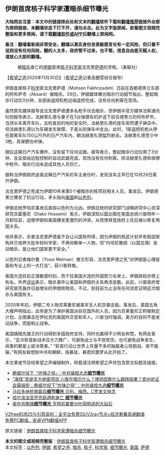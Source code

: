  <h2>伊朗首席核子科学家遭暗杀细节曝光</h2> <p class="notice"><b>大陆网友注意：本文中的链接除此处和文末的<a href="https://github.com/bannedbook/fanqiang" >翻墙</a>软件下载和<a href="https://github.com/killgcd/justmysocks/blob/master/README.md">翻墙推荐</a>链接外全部为禁网链接，未翻墙状态下打不开，请勿点击。此为文字版禁闻，欲看图文视频完整版和更多禁闻，请下载<a href="https://github.com/bannedbook/fanqiang">翻墙软件或APP</a>后翻墙上禁闻网。</p><p>备注：翻墙看新闻非常安全，翻墙以真实身份发表敏感言论有一定风险，但只看不说则没有任何风险，翻的人太多，政府管不过来，也不管。信息自由是天赋人权，请放心大胆的翻墙。</b></p>  <div class="entry"> <figure><figcaption>被<a href="https://www.bannedbook.org/bnews/tag/%e6%9a%97%e6%9d%80/" class="st_tag internal_tag" rel="tag" title="标签 暗杀 下的日志">暗杀</a>身亡的<a href="https://www.bannedbook.org/bnews/tag/%e4%bc%8a%e6%9c%97/" class="st_tag internal_tag" rel="tag" title="标签 伊朗 下的日志">伊朗</a>首席<a href="https://www.bannedbook.org/bnews/tag/%E6%A0%B8%E5%AD%90/" class="st_tag internal_tag" rel="tag" title="标签 核子 下的日志">核子</a><a href="https://www.bannedbook.org/bnews/tag/%e7%a7%91%e5%ad%a6%e5%ae%b6/" class="st_tag internal_tag" rel="tag" title="标签 科学家 下的日志">科学家</a>法克里<a href="https://www.bannedbook.org/bnews/tag/%e8%90%a8%e5%be%b7/" class="st_tag internal_tag" rel="tag" title="标签 萨德 下的日志">萨德</a>的灵柩。（美联社）</figcaption></figure> <p>【<span class='wp_keywordlink_affiliate'><a href="https://www.soundofhope.org" title="希望之声" target="_blank">希望之声</a></span>2020年11月30日】（<a href="https://www.bannedbook.org/bnews/tag/%e5%b8%8c%e6%9c%9b%e4%b9%8b%e5%a3%b0/" class="st_tag internal_tag" rel="tag" title="标签 希望之声 下的日志">希望之声</a>记者高健雯综合报导）</p> <p>伊朗首席核子<span class='wp_keywordlink'><a href="https://www.bannedbook.org/forum11/topic309.html" title="禁片：“科学”的棍子" target="_blank">科学</a></span>家法克里萨德（Mohsen Fakhrizadeh）日前在首都德黑兰东部的阿布萨市（Absard）被暗杀。29日，伊朗媒体曝光暗杀行动细节指出，整起暗杀行动仅3分钟，全部由遥控机枪远端遥控完成，没有任何刺客在现场。</p> <p>虽然原先媒体报导说法克里萨德遭多名枪手伏击暗杀，但伊朗半官方媒体法斯通讯社则报导表示，法赫里扎德与妻子在3台保镖车的护送下前往德黑兰的阿布萨市，当领头车离开车队，去检查目的地的安全时，法赫里扎德的座车突然遭子弹击中。但法赫里扎德以为车辆发生故障，于是从防弹车中走出。此时，1架遥控机枪从停在距离车队150公尺外的日产汽车内，朝法赫里扎德猛烈射击。法赫里扎德至少中3枪，其保镳也中弹。</p>  <p>随后这辆日产汽车爆炸，没有留下任何证据。报导表示，整起暗杀行动仅用了3分钟，且全部由远程控制的自动武器完成，现场没有任何刺客。除法赫里扎德和保镖中枪外，暗杀行动未造成其他人员伤亡。</p> <p>据称当伊朗政府追查这辆日产汽车的车主身份时，发现该车主早已在10月29日离开伊朗。</p> <p>法克里萨德之死成为伊朗10年来第5个被暗杀的核项目相关人员。事发后，伊朗德黑兰爆发了抗议行动，矛头指向<a href="https://www.bannedbook.org/bnews/tag/%e7%be%8e%e5%9b%bd/" class="st_tag internal_tag" rel="tag" title="标签 美国 下的日志">美国</a>和<a href="https://www.bannedbook.org/bnews/tag/%e4%bb%a5%e8%89%b2%e5%88%97/" class="st_tag internal_tag" rel="tag" title="标签 以色列 下的日志">以色列</a>。</p>  <p>伊朗总统罗哈尼事发后直指以色列为元凶。伊朗总统府研究部门战略研究中心资深研究员霍塞尼（Diako Hosseini）表示，伊朗深知以国企图在美国总统川普明年一月卸任前，迫使伊朗和美国爆发更激烈的冲突，从而使拜登政府上任后难以修复两国关系。</p> <p>他并表示，杀害法克里萨德虽不会让以国有所得，因为伊朗的核武计划早有稳固架构并已培养大批年轻科学家，不再仰赖单一人物，但“内坦尼雅胡（以国总理）发动暗杀，是让他们国家更不安全。”</p> <p>以色列记者梅尔曼（Yossi Melman）推文形容，法克里萨德之死“对伊朗是心理层面和专业上的一大打击”，获川普转推。</p>  <p>美国大选目前正值敏感时刻，而干扰美国大选的外国势力名单上，伊朗政权亦榜上有名。外界<span class='wp_keywordlink_affiliate'><a href="https://www.bannedbook.org/bnews/comments/" title="新闻评论" target="_blank">评论</a></span>表示，暗杀事件让美国和伊朗的关系再添变数。此前，川普政府曾研究是否轰炸日益增长的伊朗核物资。不过，到目前为止没有任何消息证明这次暗杀与美国有关。</p> <p>2020年年初，伊朗二号人物苏莱曼尼被美军无人机空袭击毙。事发后，美国五角大楼声明指出，此举是为了保护美国派驻在国外的人员。因为苏莱曼尼正积极制定计划，企图袭击在伊拉克的美国外交官和军人。川普当时强调，美方的目的不是发动战争，而是制止战争。</p> <p>美国擒贼先擒王的行动得到多国政府支持，同时也赢得不少网友称赞。有网友表示，“定点斩首新战术应大力推广，可避免战士与平民死伤，也可避免战争发生，闹事的都是上层决策者。” “斩首行动让世界上存量不多的独裁者心惊胆战、夜不能寐。”有网友联想到中共和朝鲜，指暴徒、暴君的噩梦从此开始了。</p>  <p>本文章或节目经希望之声编辑制作，转载请注明希望之声并包含原文标题及链接。</p> <ul class='op-related-articles' title='相关阅读'> <li><a href='https://www.bannedbook.org/bnews/taiwannews/20201129/1439155.html' target='_blank'>鲍威尔投下「炸弹之母」：中共操控大选<b>细节曝光</b></a></li> <li><a href='https://www.bannedbook.org/bnews/bannedvideo/20201128/1438474.html' target='_blank'>“海怪”竟是军方绝密项目 川普在暗示什么？律师团靠什么翻转结果？宾州听证会露端倪；鲍威尔投下“炸弹之母”：中共操控大选<b>细节曝光</b></a></li> <li><a href='https://www.bannedbook.org/bnews/baitai/20201126/1437459.html' target='_blank'>马拉多纳抢救最后<b>细节曝光</b> 贝利、梅西、C罗发文悼念</a></li> <li><a href='https://www.bannedbook.org/bnews/comments/20201117/1432305.html' target='_blank'>哈尔滨法官开完庭遇刺身亡 <b>细节曝光</b></a></li> <li><a href='https://www.bannedbook.org/bnews/comments/20201023/1418684.html' target='_blank'>收中共贿赂<b>细节曝光</b> 亨特前妻要分叶简明送的大钻石</a></li> </ul> <p class="texttj"> <a href="https://www.bannedbook.org/forum23/topic22702.html" target="_blank">V2free机场25%引荐返利：全平台免费SS/V2ray节点+经济套餐高速翻墙</a><br/> <a href="https://github.com/bannedbook/fanqiang/wiki/%E7%A6%81%E9%97%BB%E7%BD%91%E5%AE%89%E5%8D%93%E7%BF%BB%E5%A2%99%E6%96%B0%E9%97%BBAPP" target="_blank">免费PC翻墙、安卓VPN翻墙APP</a></p><p>原文链接：<a class="src_link"  href="https://www.soundofhope.org/post/448420" target="_blank">伊朗首席核子科学家遭暗杀细节曝光</a></p><a name='sharetosocial'></a>       <div><b>本文的图文或视频完整版</b>：<a href='https://www.bannedbook.org/bnews/comments/20201130/1439599.html'>伊朗首席核子科学家遭暗杀细节曝光</a></div>  </div><!--END ENTRY--> <div class="postfooter"> <div>本文标签：<a href="https://www.bannedbook.org/bnews/tag/%e4%bb%a5%e8%89%b2%e5%88%97/" rel="tag">以色列</a>, <a href="https://www.bannedbook.org/bnews/tag/%e4%bc%8a%e6%9c%97/" rel="tag">伊朗</a>, <a href="https://www.bannedbook.org/bnews/tag/%e5%b8%8c%e6%9c%9b%e4%b9%8b%e5%a3%b0/" rel="tag">希望之声</a>, <a href="https://www.bannedbook.org/bnews/tag/%e6%9a%97%e6%9d%80/" rel="tag">暗杀</a>, <a href="https://www.bannedbook.org/bnews/tag/%E6%A0%B8%E5%AD%90/" rel="tag">核子</a>, <a href="https://www.bannedbook.org/bnews/tag/%e7%a7%91%e5%ad%a6%e5%ae%b6/" rel="tag">科学家</a>, <a href="https://www.bannedbook.org/bnews/tag/%E7%BB%86%E8%8A%82%E6%9B%9D%E5%85%89/" rel="tag">细节曝光</a>, <a href="https://www.bannedbook.org/bnews/tag/%e7%be%8e%e5%9b%bd/" rel="tag">美国</a>, <a href="https://www.bannedbook.org/bnews/tag/%e8%90%a8%e5%be%b7/" rel="tag">萨德</a></div>  </div><!--END POSTFOOTER--> 